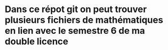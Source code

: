 # Dans ce répot git on peut trouver plusieurs fichiers de mathématiques en lien avec le semestre 6 de ma double licence

